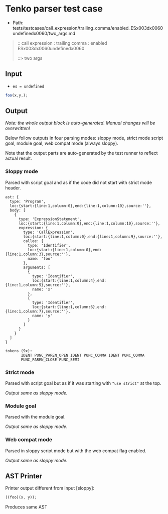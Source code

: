 # Tenko parser test case

- Path: tests/testcases/call_expression/trailing_comma/enabled_ESx003dx0060undefinedx0060/two_args.md

> :: call expression : trailing comma : enabled ESx003dx0060undefinedx0060
>
> ::> two args

## Input

- `es = undefined`

`````js
foo(x,y,);
`````

## Output

_Note: the whole output block is auto-generated. Manual changes will be overwritten!_

Below follow outputs in four parsing modes: sloppy mode, strict mode script goal, module goal, web compat mode (always sloppy).

Note that the output parts are auto-generated by the test runner to reflect actual result.

### Sloppy mode

Parsed with script goal and as if the code did not start with strict mode header.

`````
ast: {
  type: 'Program',
  loc:{start:{line:1,column:0},end:{line:1,column:10},source:''},
  body: [
    {
      type: 'ExpressionStatement',
      loc:{start:{line:1,column:0},end:{line:1,column:10},source:''},
      expression: {
        type: 'CallExpression',
        loc:{start:{line:1,column:0},end:{line:1,column:9},source:''},
        callee: {
          type: 'Identifier',
          loc:{start:{line:1,column:0},end:{line:1,column:3},source:''},
          name: 'foo'
        },
        arguments: [
          {
            type: 'Identifier',
            loc:{start:{line:1,column:4},end:{line:1,column:5},source:''},
            name: 'x'
          },
          {
            type: 'Identifier',
            loc:{start:{line:1,column:6},end:{line:1,column:7},source:''},
            name: 'y'
          }
        ]
      }
    }
  ]
}

tokens (9x):
       IDENT PUNC_PAREN_OPEN IDENT PUNC_COMMA IDENT PUNC_COMMA
       PUNC_PAREN_CLOSE PUNC_SEMI
`````

### Strict mode

Parsed with script goal but as if it was starting with `"use strict"` at the top.

_Output same as sloppy mode._

### Module goal

Parsed with the module goal.

_Output same as sloppy mode._

### Web compat mode

Parsed in sloppy script mode but with the web compat flag enabled.

_Output same as sloppy mode._

## AST Printer

Printer output different from input [sloppy]:

````js
((foo)(x, y));
````

Produces same AST
